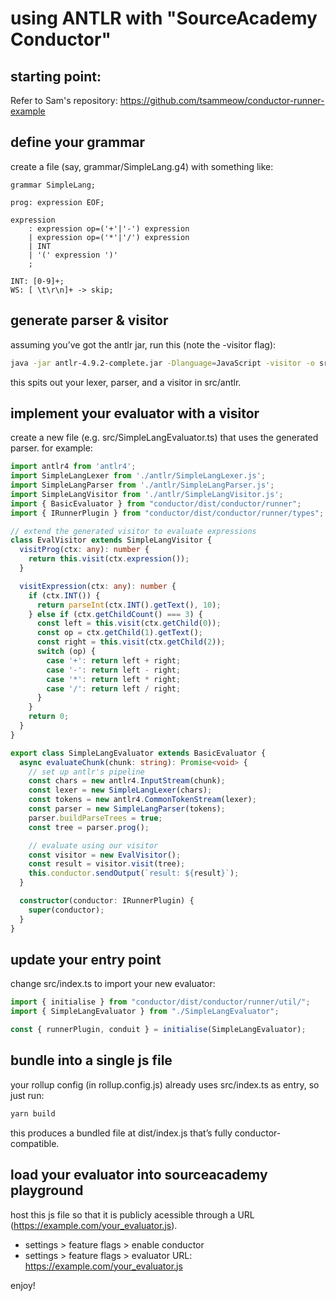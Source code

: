 # using ANTLR with "SourceAcademy Conductor"

## starting point:
Refer to Sam's repository: https://github.com/tsammeow/conductor-runner-example

## define your grammar
create a file (say, grammar/SimpleLang.g4) with something like:
```antlr
grammar SimpleLang;

prog: expression EOF;

expression
    : expression op=('+'|'-') expression
    | expression op=('*'|'/') expression
    | INT
    | '(' expression ')'
    ;

INT: [0-9]+;
WS: [ \t\r\n]+ -> skip;
```

## generate parser & visitor
assuming you’ve got the antlr jar, run this (note the -visitor flag):

```bash
java -jar antlr-4.9.2-complete.jar -Dlanguage=JavaScript -visitor -o src/antlr grammar/SimpleLang.g4
```
this spits out your lexer, parser, and a visitor in src/antlr.

## implement your evaluator with a visitor
create a new file (e.g. src/SimpleLangEvaluator.ts) that uses the generated parser. for example:
```typescript
import antlr4 from 'antlr4';
import SimpleLangLexer from './antlr/SimpleLangLexer.js';
import SimpleLangParser from './antlr/SimpleLangParser.js';
import SimpleLangVisitor from './antlr/SimpleLangVisitor.js';
import { BasicEvaluator } from "conductor/dist/conductor/runner";
import { IRunnerPlugin } from "conductor/dist/conductor/runner/types";

// extend the generated visitor to evaluate expressions
class EvalVisitor extends SimpleLangVisitor {
  visitProg(ctx: any): number {
    return this.visit(ctx.expression());
  }

  visitExpression(ctx: any): number {
    if (ctx.INT()) {
      return parseInt(ctx.INT().getText(), 10);
    } else if (ctx.getChildCount() === 3) {
      const left = this.visit(ctx.getChild(0));
      const op = ctx.getChild(1).getText();
      const right = this.visit(ctx.getChild(2));
      switch (op) {
        case '+': return left + right;
        case '-': return left - right;
        case '*': return left * right;
        case '/': return left / right;
      }
    }
    return 0;
  }
}

export class SimpleLangEvaluator extends BasicEvaluator {
  async evaluateChunk(chunk: string): Promise<void> {
    // set up antlr's pipeline
    const chars = new antlr4.InputStream(chunk);
    const lexer = new SimpleLangLexer(chars);
    const tokens = new antlr4.CommonTokenStream(lexer);
    const parser = new SimpleLangParser(tokens);
    parser.buildParseTrees = true;
    const tree = parser.prog();

    // evaluate using our visitor
    const visitor = new EvalVisitor();
    const result = visitor.visit(tree);
    this.conductor.sendOutput(`result: ${result}`);
  }

  constructor(conductor: IRunnerPlugin) {
    super(conductor);
  }
}
```

## update your entry point
change src/index.ts to import your new evaluator:
```typescript
import { initialise } from "conductor/dist/conductor/runner/util/";
import { SimpleLangEvaluator } from "./SimpleLangEvaluator";

const { runnerPlugin, conduit } = initialise(SimpleLangEvaluator);
```

## bundle into a single js file
your rollup config (in rollup.config.js) already uses src/index.ts as entry, so just run:
```bash
yarn build
```
this produces a bundled file at dist/index.js that’s fully conductor-compatible.

## load your evaluator into sourceacademy playground
host this js file so that it is publicly acessible through a URL (https://example.com/your_evaluator.js).
- settings > feature flags > enable conductor
- settings > feature flags > evaluator URL: https://example.com/your_evaluator.js

enjoy!
